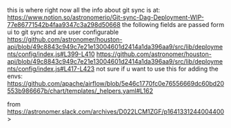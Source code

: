 this is where right now all the info about git sync is at: <https://www.notion.so/astronomerio/Git-sync-Dag-Deployment-WIP-77e86771542b4faa9347c3a298d50668>
the following fields are passed form ui to git sync and are user configurable
<https://github.com/astronomer/houston-api/blob/49c8843c949c7e21e13004601d2414a1da396aa9/src/lib/deployments/config/index.js#L399-L410>
<https://github.com/astronomer/houston-api/blob/49c8843c949c7e21e13004601d2414a1da396aa9/src/lib/deployments/config/index.js#L417-L423>
not sure if u want to use this for adding the envs: <https://github.com/apache/airflow/blob/5e46c1770fc0e76556669dc60bd20553b986667b/chart/templates/_helpers.yaml#L162>

from <https://astronomer.slack.com/archives/D022LCM1ZGF/p1641331244004400>>
